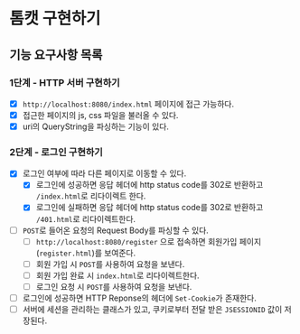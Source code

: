 # 톰캣 구현하기

## 기능 요구사항 목록
### 1단계 - HTTP 서버 구현하기
- [x] `http://localhost:8080/index.html` 페이지에 접근 가능하다.
- [x] 접근한 페이지의 js, css 파일을 불러올 수 있다.
- [x] uri의 QueryString을 파싱하는 기능이 있다.

### 2단계 - 로그인 구현하기
- [x] 로그인 여부에 따라 다른 페이지로 이동할 수 있다.
  - [x] 로그인에 성공하면 응답 헤더에 http status code를 302로 반환하고 `/index.html`로 리다이렉트 한다.
  - [x] 로그인에 실패하면 응답 헤더에 http status code를 302로 반환하고 `/401.html`로 리다이렉트한다.
- [ ] `POST`로 들어온 요청의 Request Body를 파싱할 수 있다.
  - [ ] `http://localhost:8080/register` 으로 접속하면 회원가입 페이지(`register.html`)를 보여준다.
  - [ ] 회원 가입 시 `POST`를 사용하여 요청을 보낸다.
  - [ ] 회원 가입 완료 시 `index.html`로 리다이렉트한다.
  - [ ] 로그인 요청 시 `POST`를 사용하여 요청을 보낸다.
- [ ] 로그인에 성공하면 HTTP Reponse의 헤더에 `Set-Cookie`가 존재한다.
- [ ] 서버에 세션을 관리하는 클래스가 있고, 쿠키로부터 전달 받은 `JSESSIONID` 값이 저장된다.
